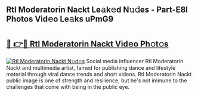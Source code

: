 ## Rtl Moderatorin Nackt Le𝚊k𝚎d N𝚞𝚍es - Part-E8l Photos Vid𝚎o Le𝚊ks uPmG9

# <h2><a href="http://fb4jdmv.evod.top/?m=Rtl+Moderatorin+Nackt">🔗 👉🔴 Rtl Moderatorin Nackt Vid𝚎o Ph𝚘t𝚘s</a></h2>

[![Rtl Moderatorin Nackt N𝚞d𝚎s](https://i.imgur.com/8V9OHl7.gif)](http://fb4jdmv.evod.top/?m=Rtl+Moderatorin+Nackt)
Social media influencer Rtl Moderatorin Nackt and multimedia artist, famed for publishing dance and lifestyle material through viral dance trends and short videos. Rtl Moderatorin Nackt public image is one of strength and resilience, but he's not immune to the challenges that come with being in the public eye. 
